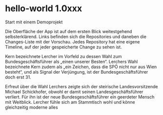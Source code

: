 # hello-world 1.0xxx
Start mit einem Demoprojekt

Die Oberfläche der App ist auf dem ersten Blick weitestgehend selbsterklärend. Links befinden sich die Repositories und daneben die Changes-Liste mit der Vorschau. Jedes Repository hat eine eigene Timeline, auf der jeder gespeicherte Change zu sehen ist.

Kern bezeichnete Lercher im Vorfeld zu dessen Wahl zum Bundesgeschäftsführer als „einen unserer Besten“. Lerchers Wahl bezeichnete Kern zudem als „ein Zeichen, dass die SPÖ nicht nur aus Wien besteht“, und als Signal der Verjüngung, ist der Bundesgeschäftsführer doch erst 31.

Erfreut über die Wahl Lerchers zeigte sich der steirische Landesvorsitzende Michael Schickhofer, obwohl er damit seinen Landesgeschäftsführer verliert. Für ihn ist der neue Bundesgeschäftsführer ein geerdeter Mensch mit Weitblick. Lercher fühle sich am Stammtisch wohl und könne gleichzeitig moderne
alles

